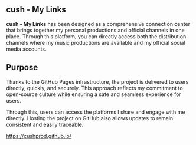 ## cush - My Links  

**cush - My Links** has been designed as a comprehensive connection center that brings together my personal productions and official channels in one place. Through this platform, you can directly access both the distribution channels where my music productions are available and my official social media accounts.  

## Purpose

Thanks to the GitHub Pages infrastructure, the project is delivered to users directly, quickly, and securely. This approach reflects my commitment to open-source culture while ensuring a safe and seamless experience for users.

Through this, users can access the platforms I share and engage with me directly. Hosting the project on GitHub also allows updates to remain consistent and easily traceable.

https://cushprod.github.io/
